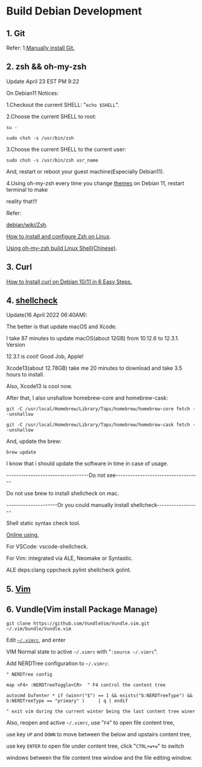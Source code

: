 # Build Debian Development

## 1. Git

Refer:
1.[Manually install Git.](https://gist.github.com/SofijaErkin/2b70beb264de57c9f8f7c80517766a89)

## 2. zsh && oh-my-zsh

Update April 23 EST PM 9:22

On Debian11 Notices:

1.Checkout the current SHELL: "`echo $SHELL`".

2.Choose the current SHELL to root:

    su -

    sudo chsh -s /usr/bin/zsh

3.Choose the current SHELL to the current user:

    sudo chsh -s /usr/bin/zsh usr_name

And, restart or reboot your guest machine(Especially Debian11).

4.Using oh-my-zsh every time you change [themes](https://github.com/ohmyzsh/ohmyzsh/wiki/Themes) on Debian 11, restart terminal to make

reality that!!!

Refer:

[debian/wiki/Zsh](https://wiki.debian.org/Zsh).

[How to install and configure Zsh on Linux](https://computingforgeeks.com/how-to-install-and-configure-zsh-shell-on-linux/).

[Using oh-my-zsh build Linux Shell(Chinese)](https://sysin.org/blog/linux-zsh/).

## 3. Curl

[How to Install curl on Debian 10/11 in 6 Easy Steps.](https://www.cyberithub.com/how-to-install-curl-on-debian-10-11-in-6-easy-steps/)

## 4. [shellcheck](https://packages.debian.org/sid/shellcheck)

Update(16 April 2022 06:40AM):

The better is that update macOS and Xcode.

I take 87 minutes to update macOS(about 12GB) from 10.12.6 to 12.3.1. Version

12.3.1 is cool! Good Job, Apple!

Xcode13(about 12.78GB) take me 20 minutes to download and take 3.5 hours to install.

Also, Xcode13 is cool now.

After that, I also unshallow homebrew-core and homebrew-cask:

    git -C /usr/local/Homebrew/Library/Taps/homebrew/homebrew-core fetch --unshallow

    git -C /usr/local/Homebrew/Library/Taps/homebrew/homebrew-cask fetch --unshallow

And, update the brew:

    brew update

I know that i should update the software in time in case of usage.

----------------------------------Do not see-----------------------------------

Do not use brew to install shellcheck on mac.

---------------------Or you could manually install shellcheck------------------

Shell static syntax check tool.

[Online using.](https://www.shellcheck.net/)

For VSCode: vscode-shellcheck.

For Vim: integrated via ALE, Neomake or Syntastic.

ALE deps:clang cppcheck pylint shellcheck golint.

## 5. [Vim](https://gist.github.com/SofijaErkin/6b836186f81184d5913ca791a32a7b55)

## 6. Vundle(Vim install Package Manage)

    git clone https://github.com/VundleVim/Vundle.vim.git ~/.vim/bundle/Vundle.vim 

Edit [`~/.vimrc`](https://gist.github.com/SofijaErkin/83bd8ee7b75362d4c017ca33744b511a#manually-installed-vim-config), and  enter

VIM Normal state to active `~/.vimrc` with "`:source ~/.vimrc`".

Add NERDTree configuration to `~/.vimrc`:

    " NERDTree config

    map <F4> :NERDTreeToggle<CR>  " F4 control the content tree

    autocmd bufenter * if (winnr("$") == 1 && exists("b:NERDTreeType") && b:NERDTreeType == "primary" )     | q | endif                   
    
    " exit vim during the current winter being the last content tree winer

Also, reopen and active `~/.vimrc`, use "`F4`" to open file content tree,

use key `UP` and `DOWN` to move between the below and upstairs content tree,

use key `ENTER` to open file under content tree, click "`CTRL+w+w`" to switch

windows between the file content tree window and the file editing window.
